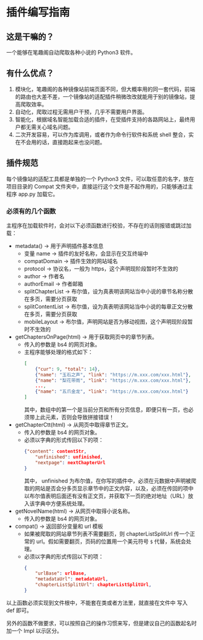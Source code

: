 # 插件编写指南

## 这是干嘛的？

一个能够在笔趣阁自动爬取各种小说的 Python3 软件。

## 有什么优点？

1. 模块化，笔趣阁的各种镜像站前端页面不同，但大概率用的同一套代码，前端的路由也大差不差，一个镜像站的适配插件稍微改改就能用于别的镜像站，提高爬取效率。
2. 自动化，爬取过程无需用户干预，几乎不需要用户界面。
3. 智能化，根据域名智能加载合适的插件，在受插件支持的各路网站上，最终用户都无需关心域名问题。
4. 二次开发容易，可以作为库调用，或者作为命令行软件和系统 shell 整合，实在不会用的话，直接跑起来也没问题。

## 插件规范

每个镜像站的适配工具都是单独的一个 Python3 文件，可以取任意的名字，放在项目目录的 Compat 文件夹中，直接运行这个文件是不起作用的，只能够通过主程序 app.py 加载它。

### 必须有的几个函数

主程序在加载软件时，会对以下必须函数进行校验，不存在的话则报错或跳过加载：

- metadata() -> 用于声明插件基本信息
    - 变量 name -> 插件的友好名称，会显示在交互终端中
    - compatDomain -> 插件生效的网站域名
    - protocol -> 协议名，一般为 https，这个声明现阶段暂时不生效的
    - author -> 作者名
    - authorEmail -> 作者邮箱
    - splitChapterList -> 布尔值，设为真表明该网站当中小说的章节名称分散在多页，需要分页获取
    - splitContentList -> 布尔值，设为真表明该网站当中小说的每章正文分散在多页，需要分页获取
    - mobileLayout -> 布尔值，声明网站是否为移动视图，这个声明现阶段暂时不生效的
- getChaptersOnPage(html) -> 用于获取网页中的章节列表。
    - 传入的参数是 bs4 的网页对象。
    - 主程序能够处理的格式如下：
        ```json
        [
            {"cur": 9, "total": 14},
            {"name": "玉石之声", "link": "https://m.xxx.com/xxx.html"},
            {"name": "梨花带雨", "link": "https://m.xxx.com/xxx.html"},
            ...,
            {"name": "五爪金龙", "link": "https://m.xxx.com/xxx.html"}
        ]
        ```
        其中，数组中的第一个是当前分页和所有分页信息，即便只有一页，也必须带上此元素，否则会导致拼接错误！
- getChapterCtt(html) -> 从网页中取得章节正文。
    - 传入的参数是 bs4 的网页对象。
    - 必须以字典的形式传回以下的项：
        ```json
        {"content": contentStr,
            "unfinished": unfinished,
            "nextpage": nextChapterUrl
        }
        ```
        其中， unfinished 为布尔值，在你写的插件中，必须在元数据中声明被爬取的网站是否会分多页显示章节中的正文内容，以及，必须在传回的项中以布尔值表明后面还有没有正文页，并获取下一页的绝对地址（URL）放入该字典中方便系统处理。
- getNovelName(html) -> 从网页中取得小说名称。
    - 传入的参数是 bs4 的网页对象。
- compat() -> 返回部分变量和 url 模板
    - 如果被爬取的网站章节列表不需要翻页，则 chapterListSplitUrl 传一个正常的 url。假如需要翻页，页码的位置用一个美元符号 `$` 代替，系统会处理。
    - 必须以字典的形式传回以下的项：
        ```json
        {
            "urlBase": urlBase,
            "metadataUrl": metadataUrl,
            "chapterListSplitUrl": chapterListSplitUrl,
        }
        ```
    
以上函数必须实现到文件根中，不能套在类或者方法里，就直接在文件中 写入 def 即可。

另外的函数不做要求，可以按照自己的操作习惯来写，但是建议自己的函数起名时加一个 Impl 以示区分。
